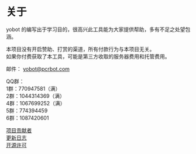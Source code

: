 # 关于

yobot 的编写出于学习目的，很高兴此工具能为大家提供帮助，多有不足之处望包涵。

本项目没有开启赞助、打赏的渠道，所有付款行为与本项目无关。  
如果你付费获取了本工具，可能是第三方收取的服务器费用和托管费用。

邮件： <yobot@pcrbot.com>

QQ群：  
1群：770947581（满）  
2群：1044314369（满）  
4群：1067699252（满）  
5群：774394459  
6群：1087420601  

[项目贡献者](./project/contributors.md)  
[更新日志](./project/changelog.md)  
[开源许可](./project/open-source.md)  

